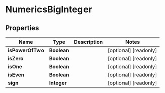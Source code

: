 

# NumericsBigInteger


## Properties

| Name | Type | Description | Notes |
|------------ | ------------- | ------------- | -------------|
|**isPowerOfTwo** | **Boolean** |  |  [optional] [readonly] |
|**isZero** | **Boolean** |  |  [optional] [readonly] |
|**isOne** | **Boolean** |  |  [optional] [readonly] |
|**isEven** | **Boolean** |  |  [optional] [readonly] |
|**sign** | **Integer** |  |  [optional] [readonly] |




